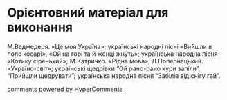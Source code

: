 <div id="hypercomments_widget" class="js-hypercomments-widget invisible"></div>

# Орієнтовний матеріал для виконання

М.Ведмедеря. «Це моя Україна»; українські народні пісні «Вийшли в поле косарі»,  «Ой на горі та й женці жнуть»; українська народна пісня «Котику сіренький»; М.Катричко. «Рідна мова»; Л.Попернацький. «Україно-світ»; українські щедрівки “Ой рано-рано кури запіли”, “Прийшли щедрувати”; українська народна пісня “Забілів від снігу гай”.

<div class="js-hypercomments-container">
    <a href="http://hypercomments.com" class="hc-link" title="comments widget">comments powered by HyperComments</a>
</div>